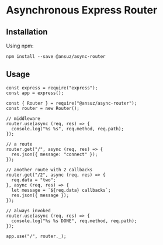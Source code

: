 # Asynchronous Express Router

## __Installation__

Using npm:

    npm install --save @ansuz/async-router

## __Usage__

    const express = require("express");
    const app = express();

    const { Router } = require("@ansuz/async-router");
    const router = new Router();

    // middleware
    router.use(async (req, res) => {
      console.log("%s %s", req.method, req.path);
    });

    // a route
    router.get("/", async (req, res) => {
      res.json({ message: "connect" });
    });

    // another route with 2 callbacks
    router.get("/2", async (req, res) => {
      req.data = "two";
    }, async (req, res) => {
      let message = `${req.data} callbacks`;
      res.json({ message });
    });

    // always invoked
    router.use(async (req, res) => {
      console.log("%s %s DONE", req.method, req.path);
    });

    app.use("/", router._);


